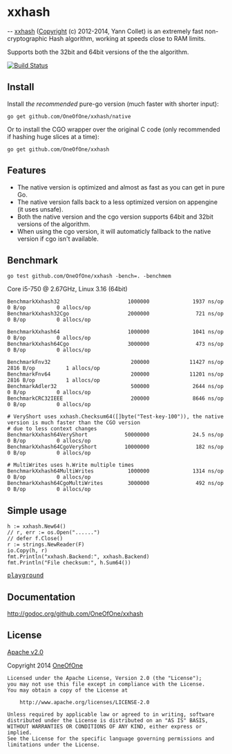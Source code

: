 # xxhash
--
[xxhash](https://code.google.com/p/xxhash/) ([Copyright](https://code.google.com/p/xxhash/source/browse/trunk/LICENSE) (c) 2012-2014, Yann Collet) is an extremely fast non-cryptographic Hash algorithm, working at speeds close to RAM limits.

Supports both the 32bit and 64bit versions of the the algorithm.


[![Build Status](https://travis-ci.org/OneOfOne/xxhash.svg?branch=master)](https://travis-ci.org/OneOfOne/xxhash)

## Install

Install *the recommended* pure-go version (much faster with shorter input):

	go get github.com/OneOfOne/xxhash/native

Or to install the CGO wrapper over the original C code (only recommended if hashing huge slices at a time):

	go get github.com/OneOfOne/xxhash

## Features

* The native version is optimized and almost as fast as you can get in pure Go.
* The native version falls back to a less optimized version on appengine (it uses unsafe).
* Both the native version and the cgo version supports 64bit and 32bit versions of the algorithm.
* When using the cgo version, it will automaticly fallback to the native version if cgo isn't available.

## Benchmark

	go test github.com/OneOfOne/xxhash -bench=. -benchmem


Core i5-750 @ 2.67GHz, Linux 3.16 (64bit)


	BenchmarkXxhash32                      1000000              1937 ns/op               0 B/op          0 allocs/op
	BenchmarkXxhash32Cgo                   2000000               721 ns/op               0 B/op          0 allocs/op

	BenchmarkXxhash64                      1000000              1041 ns/op               0 B/op          0 allocs/op
	BenchmarkXxhash64Cgo                   3000000               473 ns/op               0 B/op          0 allocs/op

	BenchmarkFnv32                          200000             11427 ns/op            2816 B/op          1 allocs/op
	BenchmarkFnv64                          200000             11201 ns/op            2816 B/op          1 allocs/op
	BenchmarkAdler32                        500000              2644 ns/op               0 B/op          0 allocs/op
	BenchmarkCRC32IEEE                      200000              8646 ns/op               0 B/op          0 allocs/op

	# VeryShort uses xxhash.Checksum64([]byte("Test-key-100")), the native version is much faster than the CGO version
	# due to less context changes
	BenchmarkXxhash64VeryShort            50000000              24.5 ns/op               0 B/op          0 allocs/op
	BenchmarkXxhash64CgoVeryShort         10000000               182 ns/op               0 B/op          0 allocs/op

	# MultiWrites uses h.Write multiple times
	BenchmarkXxhash64MultiWrites           1000000              1314 ns/op               0 B/op          0 allocs/op
	BenchmarkXxhash64CgoMultiWrites        3000000               492 ns/op               0 B/op          0 allocs/op

## Simple usage
	h := xxhash.New64()
	// r, err := os.Open("......")
	// defer f.Close()
	r := strings.NewReader(F)
	io.Copy(h, r)
	fmt.Println("xxhash.Backend:", xxhash.Backend)
	fmt.Println("File checksum:", h.Sum64())

[<kbd>playground</kbd>](http://play.golang.org/p/rhRN3RdQyd)

## Documentation
http://godoc.org/github.com/OneOfOne/xxhash

## License

[Apache v2.0](http://opensource.org/licenses/Apache-2.0)

Copyright 2014 [OneOfOne](https://github.com/OneOfOne/)

	Licensed under the Apache License, Version 2.0 (the "License");
	you may not use this file except in compliance with the License.
	You may obtain a copy of the License at

		http://www.apache.org/licenses/LICENSE-2.0

	Unless required by applicable law or agreed to in writing, software
	distributed under the License is distributed on an "AS IS" BASIS,
	WITHOUT WARRANTIES OR CONDITIONS OF ANY KIND, either express or implied.
	See the License for the specific language governing permissions and
	limitations under the License.
